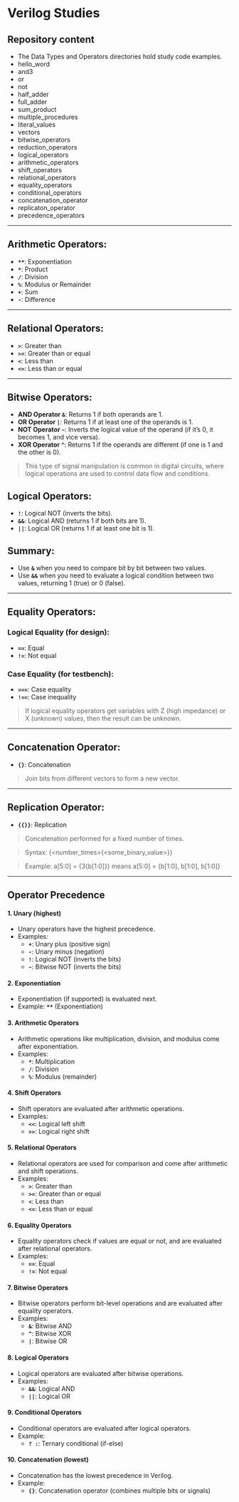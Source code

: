 # Verilog Studies

## Repository content

- The Data Types and Operators directories hold study code examples.
- hello_word
- and3
- or
- not
- half_adder
- full_adder
- sum_product
- multiple_procedures
- literal_values
- vectors
- bitwise_operators
- reduction_operators
- logical_operators
- arithmetic_operators
- shift_operators
- relational_operators
- equality_operators
- conditional_operators
- concatenation_operator
- replicaton_operator
- precedence_operators

_________

## Arithmetic Operators:

- **`**`**: Exponentiation
- **`*`**: Product
- **`/`**: Division
- **`%`**: Modulus or Remainder
- **`+`**: Sum
- **`-`**: Difference

---

## Relational Operators:

- **`>`**: Greater than
- **`>=`**: Greater than or equal
- **`<`**: Less than
- **`<=`**: Less than or equal

---

## Bitwise Operators:

- **AND Operator `&`**: Returns 1 if both operands are 1.
- **OR Operator `|`**: Returns 1 if at least one of the operands is 1.
- **NOT Operator `~`**: Inverts the logical value of the operand (if it’s 0, it becomes 1, and vice versa).
- **XOR Operator `^`**: Returns 1 if the operands are different (if one is 1 and the other is 0).

> This type of signal manipulation is common in digital circuits, where logical operations are used to control data flow and conditions.

## Logical Operators:

- **`!`**: Logical NOT (inverts the bits).
- **`&&`**: Logical AND (returns 1 if both bits are 1).
- **`||`**: Logical OR (returns 1 if at least one bit is 1).

## Summary:

- Use **`&`** when you need to compare bit by bit between two values.
- Use **`&&`** when you need to evaluate a logical condition between two values, returning 1 (true) or 0 (false).

---

## Equality Operators:

### Logical Equality (for design):
- **`==`**: Equal
- **`!=`**: Not equal

### Case Equality (for testbench):
- **`===`**: Case equality
- **`!==`**: Case inequality

> If logical equality operators get variables with Z (high impedance) or X (unknown) values, then the result can be unknown.

---

## Concatenation Operator:

- **`{}`**: Concatenation

> Join bits from different vectors to form a new vector.

---

## Replication Operator:

- **`{{}}`**: Replication

> Concatenation performed for a fixed number of times.

> Syntax: {<number_times>{<some_binary_value>}}

> Example: a[5:0] = {3{b[1:0]}} means a[5:0] = {b[1:0], b[1:0], b[1:0]}

---

## Operator Precedence

#### 1. **Unary (highest)**
- Unary operators have the highest precedence.
- Examples: 
  - **`+`**: Unary plus (positive sign)
  - **`-`**: Unary minus (negation)
  - **`!`**: Logical NOT (inverts the bits)
  - **`~`**: Bitwise NOT (inverts the bits)

#### 2. **Exponentiation**
- Exponentiation (if supported) is evaluated next.
- Example: **`**`** (Exponentiation)

#### 3. **Arithmetic Operators**
- Arithmetic operations like multiplication, division, and modulus come after exponentiation.
- Examples:
  - **`*`**: Multiplication
  - **`/`**: Division
  - **`%`**: Modulus (remainder)

#### 4. **Shift Operators**
- Shift operators are evaluated after arithmetic operations.
- Examples:
  - **`<<`**: Logical left shift
  - **`>>`**: Logical right shift

#### 5. **Relational Operators**
- Relational operators are used for comparison and come after arithmetic and shift operations.
- Examples:
  - **`>`**: Greater than
  - **`>=`**: Greater than or equal
  - **`<`**: Less than
  - **`<=`**: Less than or equal

#### 6. **Equality Operators**
- Equality operators check if values are equal or not, and are evaluated after relational operators.
- Examples:
  - **`==`**: Equal
  - **`!=`**: Not equal

#### 7. **Bitwise Operators**
- Bitwise operators perform bit-level operations and are evaluated after equality operators.
- Examples:
  - **`&`**: Bitwise AND
  - **`^`**: Bitwise XOR
  - **`|`**: Bitwise OR

#### 8. **Logical Operators**
- Logical operators are evaluated after bitwise operations.
- Examples:
  - **`&&`**: Logical AND
  - **`||`**: Logical OR

#### 9. **Conditional Operators**
- Conditional operators are evaluated after logical operators.
- Example:
  - **`? :`**: Ternary conditional (if-else)

#### 10. **Concatenation (lowest)**
- Concatenation has the lowest precedence in Verilog.
- Example:
  - **`{}`**: Concatenation operator (combines multiple bits or signals)



